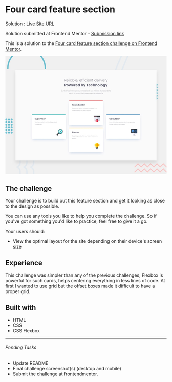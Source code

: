 # Four card feature section

Solution : [Live Site URL](https://frontend-mentor-challenges-ecru.vercel.app/four-card-feature-section/)

Solution submitted  at Frontend Mentor - [Submission link](https://www.frontendmentor.io/solutions/four-card-feature-section-with-transition-effects-l33wSP48b)

This is a solution to the [Four card feature section challenge on Frontend Mentor](https://www.frontendmentor.io/challenges/four-card-feature-section-weK1eFYK).

![Design preview for the Four card feature section coding challenge](./design/desktop-preview.jpg)


## The challenge

Your challenge is to build out this feature section and get it looking as close to the design as possible.

You can use any tools you like to help you complete the challenge. So if you've got something you'd like to practice, feel free to give it a go.

Your users should:

- View the optimal layout for the site depending on their device's screen size


## Experience

This challenge was simpler than any of the previous challenges, Flexbox is powerful for such cards, helps centering everything in less lines of code. At first I wanted to use grid but the offset boxes made it difficult to have a proper grid. 

## Built with
- HTML
- CSS
- CSS Flexbox

---

###### Pending Tasks 

- Update README
- Final challenge screenshot(s) (desktop and mobile)
- Submit the challenge at frontendmentor.